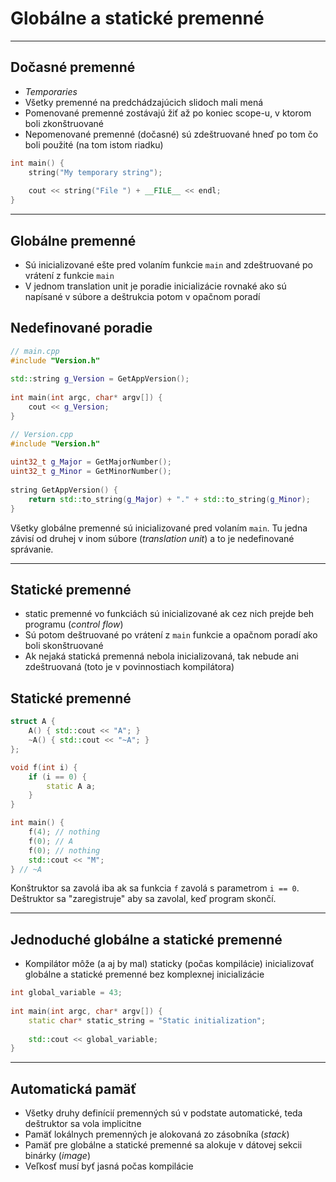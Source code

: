 
# Globálne a statické premenné

---

## Dočasné premenné

* *Temporaries*
* Všetky premenné na predchádzajúcich slidoch mali mená
* Pomenované premenné zostávajú žiť až po koniec scope-u, v ktorom boli zkonštruované
* Nepomenované premenné (dočasné) sú zdeštruované hneď po tom čo boli použité (na tom istom riadku)

```cpp
int main() {
    string("My temporary string");
 
    cout << string("File ") + __FILE__ << endl;
}
```

---

## Globálne premenné

* Sú inicializované ešte pred volaním funkcie `main` and zdeštruované po vrátení z funkcie `main`
* V jednom translation unit je poradie inicializácie rovnaké ako sú napísané v súbore a deštrukcia potom v opačnom poradí


## Nedefinované poradie

```cpp
// main.cpp
#include "Version.h"
 
std::string g_Version = GetAppVersion();
 
int main(int argc, char* argv[]) {
    cout << g_Version;
}

```

```cpp
// Version.cpp
#include "Version.h"
 
uint32_t g_Major = GetMajorNumber();
uint32_t g_Minor = GetMinorNumber();
 
string GetAppVersion() {
    return std::to_string(g_Major) + "." + std::to_string(g_Minor);
}

```

Všetky globálne premenné sú inicializované pred volaním `main`. Tu jedna závisí od druhej v inom súbore (*translation unit*) a to je nedefinované správanie.

---

## Statické premenné

* static premenné vo funkciách sú inicializované ak cez nich prejde beh programu (*control flow*)
* Sú potom deštruované po vrátení z `main` funkcie a opačnom poradí ako boli skonštruované
* Ak nejaká statická premenná nebola inicializovaná, tak nebude ani zdeštruovaná (toto je v povinnostiach kompilátora)


## Statické premenné

```cpp
struct A {
    A() { std::cout << "A"; }
    ~A() { std::cout << "~A"; }
};

void f(int i) {
    if (i == 0) {
        static A a;
    }
}

int main() {
    f(4); // nothing
    f(0); // A
    f(0); // nothing
    std::cout << "M";
} // ~A
```

Konštruktor sa zavolá iba ak sa funkcia `f` zavolá s parametrom `i == 0`. Deštruktor sa "zaregistruje" aby sa zavolal, keď program skončí. 

---

## Jednoduché globálne a statické premenné

* Kompilátor môže (a aj by mal) staticky (počas kompilácie) inicializovať globálne a statické premenné bez komplexnej inicializácie

```cpp
int global_variable = 43;
 
int main(int argc, char* argv[]) {
    static char* static_string = "Static initialization";
 
    std::cout << global_variable;
}
```

---

## Automatická pamäť

* Všetky druhy definícií premenných sú v podstate automatické, teda deštruktor sa vola implicitne 
* Pamäť lokálnych premenných je alokovaná zo zásobníka (*stack*)
* Pamäť pre globálne a statické premenné sa alokuje v dátovej sekcii binárky (*image*)
* Veľkosť musí byť jasná počas kompilácie
